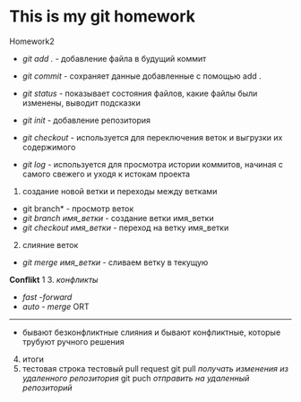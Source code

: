# This is my git homework
Homework2

* *git add .* - добавление файла в будущий коммит
* *git commit* - сохраняет данные добавленные с помощью add .
* *git status* - показывает состояния файлов, какие файлы были изменены, выводит подсказки
* *git init* - добавление репозитория


* *git checkout* - используется для переключения веток и выгрузки их содержимого
* *git log* - используется для просмотра истории коммитов, начиная с самого свежего и уходя к истокам проекта

1. создание новой ветки и переходы между ветками
* git branch* - просмотр веток
* *git branch имя_ветки* - создание ветки имя_ветки
* *git checkout имя_ветки* - переход на ветку имя_ветки

2. слияние веток
* *git merge имя_ветки* - сливаем ветку в текущую

**Conflikt** 1
3. *конфликты*
* *fast -forward*
* *auto - merge* ORT
* **
* бывают безконфликтные слияния и бывают конфликтные, которые трубуют ручного решения
4. итоги 
5. тестовая строка
 тестовый pull request
git pull *получать изменения из удаленного репозитория*
git puch *отправить на удаленный репозиторий*